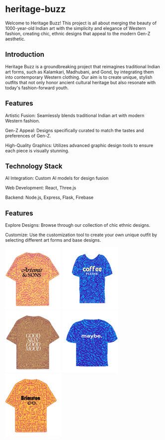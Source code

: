 # heritage-buzz
Welcome to Heritage Buzz! This project is all about merging the beauty of 1000-year-old Indian art with the simplicity and elegance of Western fashion, creating chic, ethnic designs that appeal to the modern Gen-Z aesthetic.

## Introduction
Heritage Buzz is a groundbreaking project that reimagines traditional Indian art forms, such as Kalamkari, Madhubani, and Gond, by integrating them into contemporary Western clothing. Our aim is to create unique, stylish outfits that not only honor ancient cultural heritage but also resonate with today's fashion-forward youth.

## Features
Artistic Fusion: Seamlessly blends traditional Indian art with modern Western fashion.

Gen-Z Appeal: Designs specifically curated to match the tastes and preferences of Gen-Z.

High-Quality Graphics: Utilizes advanced graphic design tools to ensure each piece is visually stunning.

## Technology Stack
AI Integration: Custom AI models for design fusion

Web Development: React, Three.js

Backend: Node.js, Express, Flask, Firebase

## Features
Explore Designs: Browse through our collection of chic ethnic designs.

Customize: Use the customization tool to create your own unique outfit by selecting different art forms and base designs.

<p float="left">
  <img src="examples/design1.PNG" alt="Design 1" width="180" height="200"/>
  <img src="examples/design2.PNG" alt="Design 2" width="180" height="200"/>
  <img src="examples/design4.PNG" alt="Design 4" width="180" height="200"/>
  <img src="examples/design3.PNG" alt="Design 3" width="180" height="200"/>
  <img src="examples/design5.PNG" alt="Design 5" width="180" height="200"/>
</p>

